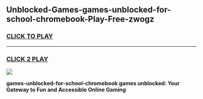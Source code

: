 
## Unblocked-Games-games-unblocked-for-school-chromebook-Play-Free-zwogz
<h3>
<a href="https://premium76.site?title=games-unblocked-for-school-chromebook&ref=18A1">CLICK TO PLAY</a></h3>
<hr>

<h3>
<a href="https://premium76.site?title=games-unblocked-for-school-chromebook&ref=18A1">CLICK 2 PLAY</a>
  
</h3>

<a href="https://premium76.site?title=games-unblocked-for-school-chromebook&ref=18A1"><img src="https://clearcache.store/games.png"></a>


**games-unblocked-for-school-chromebook games unblocked: Your Gateway to Fun and Accessible Online Gaming**
